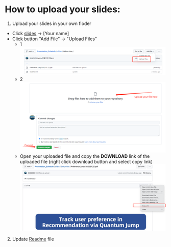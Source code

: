 # How to upload your slides:
1. Upload your slides in your own floder
  - Click [slides](https://github.com/KK429312/Presentation_Schedule/tree/main/slides) -> [Your name]
  - Click button "Add File" -> "Upload Files"
    - 1 
      ![image](https://github.com/KK429312/Presentation_Schedule/blob/main/slides/Usage/images/uploadfiles.png)
    - 2
      ![image](https://github.com/KK429312/Presentation_Schedule/blob/main/slides/Usage/images/commit_.png)
    - Open your uploaded file and copy the **DOWNLOAD** link of the uploaded file (right click download button and select copy link)
    ![image](https://github.com/KK429312/Presentation_Schedule/blob/main/slides/Usage/images/links.png)
2. Update [Readme](https://github.com/KK429312/Presentation_Schedule/blob/main/README.md) file  
